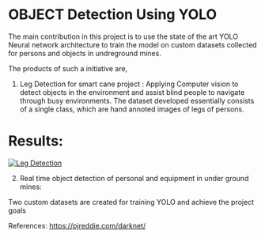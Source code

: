 
# OBJECT Detection Using YOLO
The main contribution in this project is to use the state of the art YOLO Neural network architecture to train the model on custom datasets collected for persons and objects in undreground mines.

The products of such a initiative are,
1. Leg Detection for smart cane project : Applying Computer vision to detect objects in the environment and assist blind people to navigate through busy environments. The dataset developed essentially consists of a single class, which are hand annoted images of legs of persons.
# Results:

[![Leg Detection](https://github.com/sbperceptron/Object-Detection-Using-YOLO/blob/master/Screenshot%20(4).png)](https://www.youtube.com/watch?v=XO6vIVuBunY)



2. Real time object detection of personal and equipment in under ground mines: 

Two custom datasets are created for training YOLO and achieve the project goals

References:
https://pjreddie.com/darknet/
